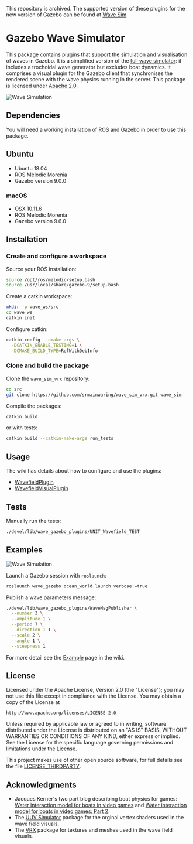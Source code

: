 This repository is archived. The supported version of these plugins for the new version of Gazebo can be found at [Wave Sim](https://github.com/srmainwaring/asv_wave_sim).

# Gazebo Wave Simulator

This package contains plugins that support the simulation and visualisation
of waves in Gazebo. It is a simplified version of the
[full wave simulator](https://github.com/srmainwaring/asv_wave_sim/):
it includes a trochoidal wave generator but excludes boat dynamics. It comprises
a visual plugin for the Gazebo client that synchronises the rendered scene with
the wave physics running in the server.
This package is licensed under [Apache 2.0](LICENSE).

![Wave Simulation](https://github.com/srmainwaring/asv_wave_sim/wiki/images/ocean_waves_rs750.jpg)

## Dependencies

You will need a working installation of ROS and Gazebo in order to use this package.


## Ubuntu

- Ubuntu 18.04
- ROS Melodic Morenia
- Gazebo version 9.0.0

### macOS

- OSX 10.11.6
- ROS Melodic Morenia
- Gazebo version 9.6.0

## Installation

### Create and configure a workspace

Source your ROS installation:

```bash
source /opt/ros/melodic/setup.bash
source /usr/local/share/gazebo-9/setup.bash
```

Create a catkin workspace:

```bash
mkdir -p wave_ws/src
cd wave_ws
catkin init
```

Configure catkin:

```bash
catkin config --cmake-args \
  -DCATKIN_ENABLE_TESTING=1 \
  -DCMAKE_BUILD_TYPE=RelWithDebInfo
```

### Clone and build the package

Clone the `wave_sim_vrx` repository:

```bash
cd src
git clone https://github.com/srmainwaring/wave_sim_vrx.git wave_sim
```

Compile the packages:

```bash
catkin build
```

or with tests:

```bash
catkin build --catkin-make-args run_tests
```

## Usage

The wiki has details about how to configure and use the plugins:

- [WavefieldPlugin](https://github.com/srmainwaring/asv_wave_sim/wiki/WavefieldPlugin)
- [WavefieldVisualPlugin](https://github.com/srmainwaring/asv_wave_sim/wiki/WavefieldVisualPlugin)

## Tests

Manually run the tests:

```bash
./devel/lib/wave_gazebo_plugins/UNIT_Wavefield_TEST
```

## Examples

![Wave Simulation](https://github.com/srmainwaring/asv_wave_sim/wiki/images/ocean_waves_box_example.gif)

Launch a Gazebo session with `roslaunch`:

```bash
roslaunch wave_gazebo ocean_world.launch verbose:=true
```

Publish a wave parameters message:

```bash
./devel/lib/wave_gazebo_plugins/WaveMsgPublisher \
  --number 3 \
  --amplitude 1 \
  --period 7 \
  --direction 1 1 \
  --scale 2 \
  --angle 1 \
  --steepness 1
```

For more detail see the [Example](https://github.com/srmainwaring/asv_wave_sim/wiki/Example) page in the wiki.

## License

Licensed under the Apache License, Version 2.0 (the "License");
you may not use this file except in compliance with the License.
You may obtain a copy of the License at

    http://www.apache.org/licenses/LICENSE-2.0

Unless required by applicable law or agreed to in writing, software
distributed under the License is distributed on an "AS IS" BASIS,
WITHOUT WARRANTIES OR CONDITIONS OF ANY KIND, either express or implied.
See the License for the specific language governing permissions and
limitations under the License.

This project makes use of other open source software, for full details see the
file [LICENSE_THIRDPARTY](LICENSE_THIRDPARTY).

## Acknowledgments

- Jacques Kerner's two part blog describing boat physics for games: [Water interaction model for boats in video games](https://www.gamasutra.com/view/news/237528/Water_interaction_model_for_boats_in_video_games.php) and [Water interaction model for boats in video games: Part 2](https://www.gamasutra.com/view/news/263237/Water_interaction_model_for_boats_in_video_games_Part_2.php).
- The [UUV Simulator](https://github.com/uuvsimulator/uuv_simulator) package for the orginal vertex shaders used in the wave field visuals.
- The [VRX](https://bitbucket.org/osrf/vrx) package for textures and meshes used in the wave field visuals.
